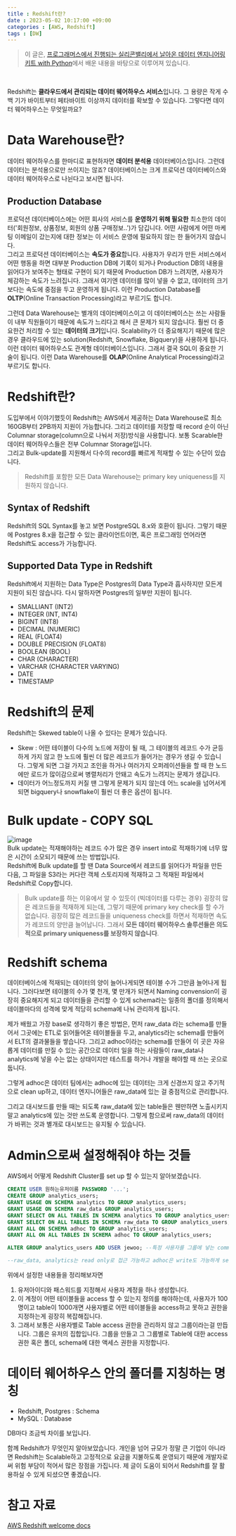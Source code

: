 ```yaml
---
title : Redshift란?
date : 2023-05-02 10:17:00 +09:00
categories : [AWS, Redshift]
tags : [DW]
---
```


> 이 글은, [프로그래머스에서 진행되는 실리콘밸리에서 날아온 데이터 엔지니어링 키트 with Python](https://school.programmers.co.kr/learn/courses/16448/16448-%EB%9D%BC%EC%9D%B4%EB%B8%8C12%EA%B8%B0-%EC%8B%A4%EB%A6%AC%EC%BD%98%EB%B0%B8%EB%A6%AC%EC%97%90%EC%84%9C-%EB%82%A0%EC%95%84%EC%98%A8-%EB%8D%B0%EC%9D%B4%ED%84%B0-%EC%97%94%EC%A7%80%EB%8B%88%EC%96%B4%EB%A7%81-%EC%8A%A4%ED%83%80%ED%84%B0-%ED%82%A4%ED%8A%B8-with-python)에서 배운 내용을 바탕으로 이루어져 있습니다.

<br>

Redshift는 **클라우드에서 관리되는 데이터 웨어하우스 서비스**입니다. 그 용량은 작게 수백 기가 바이트부터 페타바이트 이상까지 데이터를 확보할 수 있습니다. 그렇다면 데이터 웨어하우스는 무엇일까요?

# Data Warehouse란?
데이터 웨어하우스를 한마디로 표현하자면 **데이터 분석용** 데이터베이스입니다. 그런데 데이터는 분석용으로만 쓰이지는 않죠? 데이터베이스는 크게 프로덕션 데이터베이스와 데이터 웨어하우스로 나뉜다고 보시면 됩니다.  

## Production Database
프로덕션 데이터베이스에는 어떤 회사의 서비스를 **운영하기 위해 필요한** 최소한의 데이터('회원정보, 상품정보, 회원의 상품 구매정보..')가 담깁니다. 어떤 사람에게 어떤 마케팅 이메일이 갔는지에 대한 정보는 이 서비스 운영에 필요하지 않는 한 들어가지 않습니다.  
그리고 프로덕션 데이터베이스는 **속도가 중요**합니다. 사용자가 우리가 만든 서비스에서 어떤 행동을 하면 대부분 Production DB에 기록이 되거나 Production DB의 내용을 읽어다가 보여주는 형태로 구현이 되기 때문에 Production DB가 느려지면, 사용자가 체감하는 속도가 느려집니다. 그래서 여기엔 데이터를 많이 넣을 수 없고, 데이터의 크기보다는 속도에 중점을 두고 운영하게 됩니다. 이런 Production Database를 **OLTP**(Online Transaction Processing)라고 부르기도 합니다.

그런데 Data Warehouse는 별개의 데이터베이스이고 이 데이터베이스는 쓰는 사람들이 내부 직원들이기 때문에 속도가 느리다고 해서 큰 문제가 되지 않습니다. 훨씬 더 중요한건 처리할 수 있는 **데이터의 크기**입니다. Scalability가 더 중요해지기 때문에 많은 경우 클라우드에 있는 solution(Redshift, Snowflake, Bigquery)을 사용하게 됩니다. 이런 데이터 웨어하우스도 관계형 데이터베이스입니다. 그래서 결국 SQL이 중요한 기술이 됩니다. 이런 Data Warehouse를 **OLAP**(Online Analytical Processing)라고 부르기도 합니다.

# Redshift란?
도입부에서 이야기했듯이 Redshift는 AWS에서 제공하는 Data Warehouse로 최소 160GB부터 2PB까지 지원이 가능합니다. 그리고 데이터를 저장할 때 record 순이 아닌 Columnar storage(column으로 나눠서 저장)방식을 사용합니다. 보통 Scarable한 데이터 웨어하우스들은 전부 Columnar Storage입니다.  
그리고 Bulk-update를 지원해서 다수의 record를 빠르게 적재할 수 있는 수단이 있습니다.  

> Redshift를 포함한 모든 Data Warehouse는 primary key uniqueness를 지원하지 않습니다.

## Syntax of Redshift
Redshift의 SQL Syntax를 놓고 보면 PostgreSQL 8.x와 호환이 됩니다. 그렇기 때문에 Postgres 8.x을 접근할 수 있는 클라이언트이면, 혹은 프로그래밍 언어라면 Redshift도 access가 가능합니다.

## Supported Data Type in Redshift
Redshift에서 지원하는 Data Type은 Postgres의 Data Type과 흡사하지만 모든게 지원이 되진 않습니다. 다시 말하자면 Postgres의 일부만 지원이 됩니다.
- SMALLIANT (INT2)
- INTEGER (INT, INT4)
- BIGINT (INT8)
- DECIMAL (NUMERIC)
- REAL (FLOAT4)
- DOUBLE PRECISION (FLOAT8)
- BOOLEAN (BOOL)
- CHAR (CHARACTER)
- VARCHAR (CHARACTER VARYING)
- DATE
- TIMESTAMP

# Redshift의 문제
Redshift는 Skewed table이 나올 수 있다는 문제가 있습니다.
- Skew : 어떤 테이블이 다수의 노드에 저장이 될 때, 그 테이블의 레코드 수가 균등하게 가지 않고 한 노드에 훨씬 더 많은 레코드가 들어가는 경우가 생길 수 있습니다. 그렇게 되면 그걸 가지고 조인을 하거나 여러가지 오퍼레이션들을 할 때 한 노드에만 로드가 많이감으로써 병렬처리가 안돼고 속도가 느려지는 문제가 생깁니다.
- 데이터가 어느정도까지 커질 땐 그렇게 문제가 되지 않는데 어느 scale을 넘어서게 되면 bigquery나 snowflake이 훨씬 더 좋은 옵션이 됩니다.

# Bulk update - COPY SQL
![image](https://user-images.githubusercontent.com/105477856/235571964-f4040315-06e0-4859-ae9b-d9c1df48750c.png)  
Bulk update는 적재해야하는 레코드 수가 많은 경우 insert into로 적재하기에 너무 많은 시간이 소모되기 때문에 쓰는 방법입니다.  
Redshift에 Bulk update를 할 땐 Data Source에서 레코드를 읽어다가 파일을 만든 다음, 그 파일을 S3라는 커다란 객체 스토리지에 적재하고 그 적재된 파일에서 Redshift로 Copy합니다.

> Bulk update를 하는 이유에서 알 수 있듯이 (빅데이터를 다루는 경우) 굉장히 많은 레코드들을 적재하게 되는데, 그렇기 때문에 primary key check를 할 수가 없습니다. 굉장히 많은 레코드들을 uniqueness check를 하면서 적재하면 속도가 레코드의 양만큼 늘어납니다. 그래서 **모든 데이터 웨어하우스 솔루션들은 의도적으로 primary uniqueness를 보장하지 않습니다**.

# Redshift schema
데이터베이스에 적재되는 데이터의 양이 늘어나게되면 테이블 수가 그만큼 늘어나게 됩니다. 그러다보면 테이블의 수가 몇 천개, 몇 만개가 되면서 Naming convension이 굉장히 중요해지게 되고 데이터들을 관리할 수 있게 schema라는 일종의 폴더를 정의해서 테이블마다의 성격에 맞게 적당히 schema에 나눠 관리하게 됩니다.

제가 배웠고 가장 base로 생각하기 좋은 방법은, 먼저 raw_data 라는 schema를 만들어서 그곳에는 ETL로 읽어들어온 테이블들을 두고, analytics라는 schema를 만들어서 ELT의 결과물들을 쌓습니다. 그리고 adhoc이라는 schema를 만들어 이 곳은 자유롭게 데이터를 만질 수 있는 공간으로 데이터 일을 하는 사람들이 raw_data나 analytics에 넣을 수는 없는 상태이지만 테스트를 하거나 개발을 해야할 때 쓰는 곳으로 둡니다.

그렇게 adhoc은 데이터 팀에서는 adhoc에 있는 데이터는 크게 신경쓰지 않고 주기적으로 clean up하고, 데이터 엔지니어들은 raw_data에 있는 걸 중점적으로 관리합니다.

그리고 대시보드를 만들 때는 되도록 raw_data에 있는 table들은 웬만하면 노출시키지말고 analytics에 있는 것만 쓰도록 운영합니다. 그렇게 함으로써 raw_data의 데이터가 바뀌는 것과 별개로 대시보드는 유지될 수 있습니다.

# Admin으로써 설정해줘야 하는 것들
AWS에서 어떻게 Redshift Cluster를 set up 할 수 있는지 알아보겠습니다.
```sql
CREATE USER 원하는유저이름 PASSWORD '...';
CREATE GROUP analytics_users;
GRANT USAGE ON SCHEMA analytics TO GROUP analytics_users;
GRANT USAGE ON SCHEMA raw_data GROUP analytics_users;
GRANT SELECT ON ALL TABLES IN SCHEMA analytics TO GROUP analytics_users;
GRANT SELECT ON ALL TABLES IN SCHEMA raw_data TO GROUP analytics_users;
GRANT ALL ON SCHEMA adhoc TO GROUP analytics_users;
GRANT ALL ON ALL TABLES IN SCHEMA adhoc TO GROUP analytics_users;

ALTER GROUP analytics_users ADD USER jewoo; --특정 사용자를 그룹에 넣는 command

--raw_data, analytics는 read only로 접근 가능하고 adhoc은 write도 가능하게 setting한 예시
```

위에서 설정한 내용들을 정리해보자면
1. 유저아이디와 패스워드를 지정해서 사용자 계정을 하나 생성합니다.
2. 이 계정이 어떤 테이블들을 access 할 수 있는지 정의를 해야하는데, 사용자가 100명이고 table이 1000개면 사용자별로 어떤 테이블들을 access하고 못하고 권한을 지정하는게 굉장히 복잡해집니다.
3. 그래서 보통은 사용자별로 Table access 권한을 관리하지 않고 그룹이라는걸 만듭니다. 그룹은 유저의 집합입니다. 그룹을 만들고 그 그룹별로 Table에 대한 access 권한 혹은 폴더, schema에 대한 액세스 권한을 지정합니다.

# 데이터 웨어하우스 안의 폴더를 지칭하는 명칭
- Redshift, Postgres : Schema
- MySQL : Database

DB마다 조금씩 차이를 보입니다.

함께 Redshift가 무엇인지 알아보았습니다. 개인을 넘어 규모가 정말 큰 기업이 아니라면 Redshift는 Scalable하고 고정적으로 요금을 지불하도록 운영되기 때문에 개발자로써 위험 부담이 적어서 많은 장점을 가집니다. 제 글이 도움이 되어서 Redshift를 잘 활용하실 수 있게 되셨으면 좋겠습니다.

# 참고 자료
[AWS Redshift welcome docs](https://docs.aws.amazon.com/ko_kr/redshift/latest/mgmt/welcome.html)
